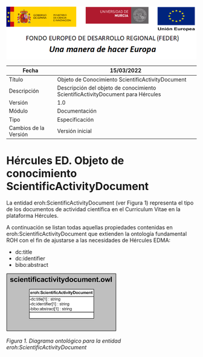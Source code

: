 ![](../../Docs/media/CabeceraDocumentosMD.png)

| Fecha         | 15/03/2022                                                   |
| ------------- | ------------------------------------------------------------ |
|Título|Objeto de Conocimiento ScientificActivityDocument| 
|Descripción|Descripción del objeto de conocimiento ScientificActivityDocument para Hércules|
|Versión|1.0|
|Módulo|Documentación|
|Tipo|Especificación|
|Cambios de la Versión|Versión inicial|

# Hércules ED. Objeto de conocimiento ScientificActivityDocument

La entidad eroh:ScientificActivityDocument (ver Figura 1) representa el tipo de los documentos de actividad científica en el Curriculum Vitae en la plataforma Hércules.

A continuación se listan todas aquellas propiedades contenidas en eroh:ScientificActivityDocument que extienden la ontología fundamental ROH con el fin de ajustarse a las necesidades de Hércules EDMA:

- dc:title
- dc:identifier
- bibo:abstract

![](../../Docs/media/ObjetosDeConocimiento/ScientificActivityDocument.png)

*Figura 1. Diagrama ontológico para la entidad eroh:ScientificActivityDocument*
